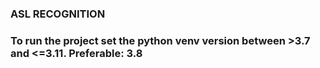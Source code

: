 ### ASL RECOGNITION
### To run the project set the python venv version between >3.7 and <=3.11. Preferable: 3.8
